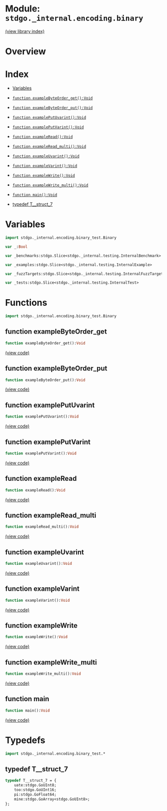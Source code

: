 # Module: `stdgo._internal.encoding.binary`

[(view library index)](../../../stdgo.md)


# Overview


# Index


- [Variables](<#variables>)

- [`function exampleByteOrder_get():Void`](<#function-examplebyteorder_get>)

- [`function exampleByteOrder_put():Void`](<#function-examplebyteorder_put>)

- [`function examplePutUvarint():Void`](<#function-exampleputuvarint>)

- [`function examplePutVarint():Void`](<#function-exampleputvarint>)

- [`function exampleRead():Void`](<#function-exampleread>)

- [`function exampleRead_multi():Void`](<#function-exampleread_multi>)

- [`function exampleUvarint():Void`](<#function-exampleuvarint>)

- [`function exampleVarint():Void`](<#function-examplevarint>)

- [`function exampleWrite():Void`](<#function-examplewrite>)

- [`function exampleWrite_multi():Void`](<#function-examplewrite_multi>)

- [`function main():Void`](<#function-main>)

- [typedef T\_\_struct\_7](<#typedef-t__struct_7>)

# Variables


```haxe
import stdgo._internal.encoding.binary_test.Binary
```


```haxe
var _:Bool
```


```haxe
var _benchmarks:stdgo.Slice<stdgo._internal.testing.InternalBenchmark>
```


```haxe
var _examples:stdgo.Slice<stdgo._internal.testing.InternalExample>
```


```haxe
var _fuzzTargets:stdgo.Slice<stdgo._internal.testing.InternalFuzzTarget>
```


```haxe
var _tests:stdgo.Slice<stdgo._internal.testing.InternalTest>
```


# Functions


```haxe
import stdgo._internal.encoding.binary_test.Binary
```


## function exampleByteOrder\_get


```haxe
function exampleByteOrder_get():Void
```


[\(view code\)](<./Binary.hx#L88>)


## function exampleByteOrder\_put


```haxe
function exampleByteOrder_put():Void
```


[\(view code\)](<./Binary.hx#L82>)


## function examplePutUvarint


```haxe
function examplePutUvarint():Void
```


[\(view code\)](<./Binary.hx#L94>)


## function examplePutVarint


```haxe
function examplePutVarint():Void
```


[\(view code\)](<./Binary.hx#L101>)


## function exampleRead


```haxe
function exampleRead():Void
```


[\(view code\)](<./Binary.hx#L41>)


## function exampleRead\_multi


```haxe
function exampleRead_multi():Void
```


[\(view code\)](<./Binary.hx#L51>)


## function exampleUvarint


```haxe
function exampleUvarint():Void
```


[\(view code\)](<./Binary.hx#L119>)


## function exampleVarint


```haxe
function exampleVarint():Void
```


[\(view code\)](<./Binary.hx#L129>)


## function exampleWrite


```haxe
function exampleWrite():Void
```


[\(view code\)](<./Binary.hx#L21>)


## function exampleWrite\_multi


```haxe
function exampleWrite_multi():Void
```


[\(view code\)](<./Binary.hx#L30>)


## function main


```haxe
function main():Void
```


[\(view code\)](<./Binary.hx#L79>)


# Typedefs


```haxe
import stdgo._internal.encoding.binary_test.*
```


## typedef T\_\_struct\_7


```haxe
typedef T__struct_7 = {
	uate:stdgo.GoUInt8;
	too:stdgo.GoUInt16;
	pi:stdgo.GoFloat64;
	mine:stdgo.GoArray<stdgo.GoUInt8>;
};
```


